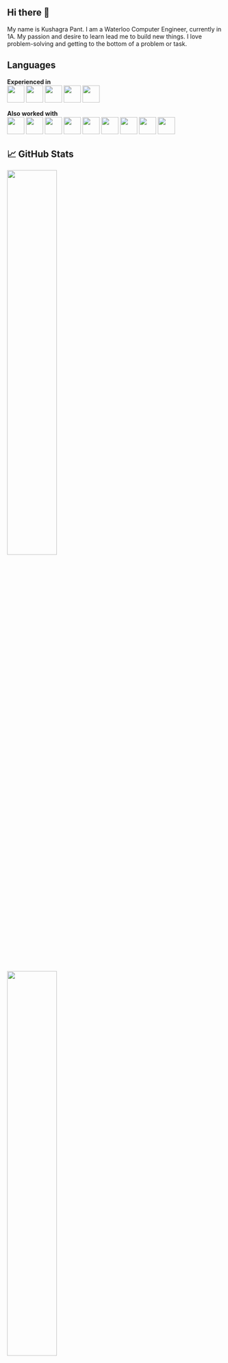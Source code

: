 ## Hi there 👋

My name is Kushagra Pant. I am a Waterloo Computer Engineer, currently in 1A. My passion and desire to learn lead me to build new things. I love problem-solving and getting to the bottom of a problem or task.

## Languages

**Experienced in**  
<img src="https://img.icons8.com/?size=100&id=13441&format=png&color=000000" height="40" /> 
<img src="https://img.icons8.com/?size=100&id=13679&format=png&color=000000" height="40" /> 
<img src="https://img.icons8.com/?size=100&id=108784&format=png&color=000000" height="40" /> 
<img src="https://img.icons8.com/?size=100&id=20909&format=png&color=000000" height="40" /> 
<img src="https://img.icons8.com/?size=100&id=21278&format=png&color=000000" height="40" />  

**Also worked with**  
<img src="https://img.icons8.com/?size=100&id=ZoxjA0jZDdFZ&format=png&color=000000" height="40" /> 
<img src="https://img.icons8.com/?size=100&id=13444&format=png&color=000000" height="40" />
<img src="https://img.icons8.com/?size=100&id=40670&format=png&color=000000" height="40" />
<img src="https://img.icons8.com/?size=100&id=40669&format=png&color=000000" height="40" />
<img src="https://img.icons8.com/?size=100&id=hsPbhkOH4FMe&format=png&color=000000" height="40" />
<img src="https://img.icons8.com/?size=100&id=uJM6fQYqDaZK&format=png&color=000000" height="40" />
<img src="https://img.icons8.com/?size=100&id=asWSSTBrDlTW&format=png&color=000000" height="40" />
<img src="https://img.icons8.com/?size=100&id=tBBf3P8HL0vR&format=png&color=000000" height="40" />
<img src="https://img.icons8.com/?size=100&id=ywH6EJgZ7sm5&format=png&color=FD7E14" height="40" />

## 📈 GitHub Stats

<p align="left">
  <img width="48%" src="https://github-readme-stats.vercel.app/api/top-langs/?username=kushagra-pant&layout=compact&theme=github_dark&langs_count=10" />
  <br>
  <img width="48%" src="https://github-readme-streak-stats.herokuapp.com/?user=kushagra-pant&theme=github-dark-blue" />
  <br>
  <img width="48%" src="https://github-readme-stats.vercel.app/api?username=kushagra-pant&show_icons=true&theme=github_dark" />
</p>

## Let's connect
<img src="https://cdn.simpleicons.org/gmail/EA4335" height="25"/>
<b>Email:</b> 1pantkus@gmail.com
<br><br><br>
<img src="https://cdn.simpleicons.org/discord/5865F2" height="25"/>
<b>Discord:</b> kushagraaa 

